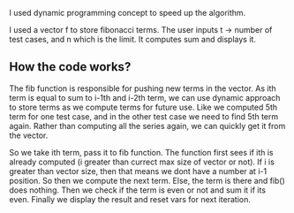 I used dynamic programming concept to speed up the algorithm.

I used a vector f to store fibonacci terms. The user inputs t -> number of test cases, and n which is the limit. It computes sum and displays it.

## How the code works?
The fib function is responsible for pushing new terms in the vector. As ith term is equal to sum to i-1th and i-2th term, we can use dynamic approach to store terms as we compute terms for future use. Like we computed 5th term for one test case, and in the other test case we need to find 5th term again. Rather than computing all the series again, we can quickly get it from the vector.

So we take ith term, pass it to fib function. The function first sees if ith is already computed (i greater than currect max size of vector or not). If i is greater than vector size, then that means we dont have a number at i-1 position. So then we compute the next term. Else, the term is there and fib() does nothing. Then we check if the term is even or not and sum it if its even. Finally we display the result and reset vars for next iteration.
